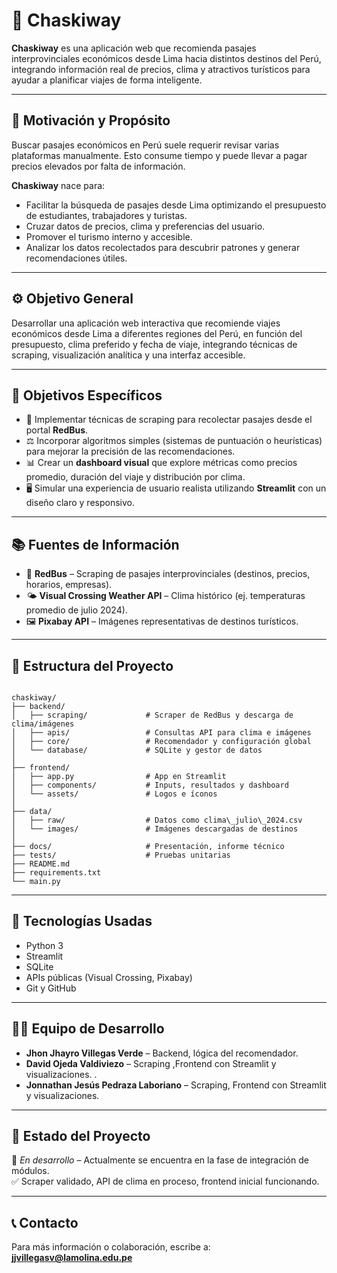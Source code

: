 # 🚌 Chaskiway

**Chaskiway** es una aplicación web que recomienda pasajes interprovinciales económicos desde Lima hacia distintos destinos del Perú, integrando información real de precios, clima y atractivos turísticos para ayudar a planificar viajes de forma inteligente.

---

## 🎯 Motivación y Propósito

Buscar pasajes económicos en Perú suele requerir revisar varias plataformas manualmente. Esto consume tiempo y puede llevar a pagar precios elevados por falta de información.

**Chaskiway** nace para:
- Facilitar la búsqueda de pasajes desde Lima optimizando el presupuesto de estudiantes, trabajadores y turistas.
- Cruzar datos de precios, clima y preferencias del usuario.
- Promover el turismo interno y accesible.
- Analizar los datos recolectados para descubrir patrones y generar recomendaciones útiles.

---

## ⚙️ Objetivo General

Desarrollar una aplicación web interactiva que recomiende viajes económicos desde Lima a diferentes regiones del Perú, en función del presupuesto, clima preferido y fecha de viaje, integrando técnicas de scraping, visualización analítica y una interfaz accesible.

---

## 🎯 Objetivos Específicos

- 🧭 Implementar técnicas de scraping para recolectar pasajes desde el portal **RedBus**.
- ⚖️ Incorporar algoritmos simples (sistemas de puntuación o heurísticas) para mejorar la precisión de las recomendaciones.
- 📊 Crear un **dashboard visual** que explore métricas como precios promedio, duración del viaje y distribución por clima.
- 🖥️ Simular una experiencia de usuario realista utilizando **Streamlit** con un diseño claro y responsivo.

---

## 📚 Fuentes de Información

- 🔗 **RedBus** – Scraping de pasajes interprovinciales (destinos, precios, horarios, empresas).
- 🌤️ **Visual Crossing Weather API** – Clima histórico (ej. temperaturas promedio de julio 2024).
- 🖼️ **Pixabay API** – Imágenes representativas de destinos turísticos.

---

## 🧱 Estructura del Proyecto

```

chaskiway/
├── backend/
│   ├── scraping/             # Scraper de RedBus y descarga de clima/imágenes
│   ├── apis/                 # Consultas API para clima e imágenes
│   ├── core/                 # Recomendador y configuración global
│   └── database/             # SQLite y gestor de datos
│
├── frontend/
│   ├── app.py                # App en Streamlit
│   ├── components/           # Inputs, resultados y dashboard
│   └── assets/               # Logos e íconos
│
├── data/
│   ├── raw/                  # Datos como clima\_julio\_2024.csv
│   └── images/               # Imágenes descargadas de destinos
│
├── docs/                     # Presentación, informe técnico
├── tests/                    # Pruebas unitarias
├── README.md
├── requirements.txt
└── main.py

```

---

## 🚀 Tecnologías Usadas

- Python 3
- Streamlit
- SQLite
- APIs públicas (Visual Crossing, Pixabay)
- Git y GitHub

---

## 👨‍💻 Equipo de Desarrollo

- **Jhon Jhayro Villegas Verde** – Backend, lógica del recomendador.
- **David Ojeda Valdiviezo** – Scraping ,Frontend con Streamlit y visualizaciones. .
- **Jonnathan Jesús Pedraza Laboriano** – Scraping, Frontend con Streamlit y visualizaciones.

---

## 📌 Estado del Proyecto

🚧 *En desarrollo* – Actualmente se encuentra en la fase de integración de módulos.  
✅ Scraper validado, API de clima en proceso, frontend inicial funcionando.

---

## 📞 Contacto

Para más información o colaboración, escribe a:  
**jjvillegasv@lamolina.edu.pe**  